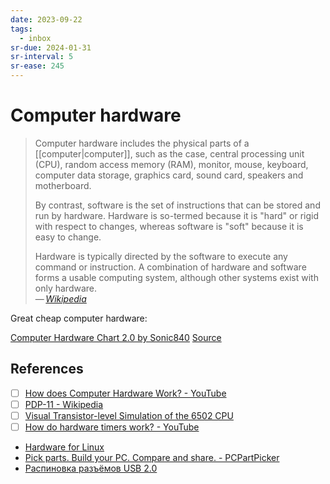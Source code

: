 ```yaml
---
date: 2023-09-22
tags:
  - inbox
sr-due: 2024-01-31
sr-interval: 5
sr-ease: 245
---
```


# Computer hardware

> Computer hardware includes the physical parts of a [[computer|computer]], such
> as the case, central processing unit (CPU), random access memory (RAM),
> monitor, mouse, keyboard, computer data storage, graphics card, sound card,
> speakers and motherboard.
>
> By contrast, software is the set of instructions that can be stored and run by
> hardware. Hardware is so-termed because it is "hard" or rigid with respect to
> changes, whereas software is "soft" because it is easy to change.
>
> Hardware is typically directed by the software to execute any command or
> instruction. A combination of hardware and software forms a usable computing
> system, although other systems exist with only hardware.\
> — <cite>[Wikipedia](https://en.wikipedia.org/wiki/Computer_hardware)</cite>

Great cheap computer hardware:

[Computer Hardware Chart 2.0 by Sonic840](img/Computer_hardware_chart.webp)
[Source](https://www.deviantart.com/sonic840/art/Computer-Hardware-Chart-2-0-587798335)

## References

- [ ] [How does Computer Hardware Work?  - YouTube](https://www.youtube.com/watch?v=d86ws7mQYIg)
- [ ] [PDP-11 - Wikipedia](https://en.wikipedia.org/wiki/PDP-11)
- [ ] [Visual Transistor-level Simulation of the 6502 CPU](http://visual6502.org/)
- [ ] [How do hardware timers work? - YouTube](https://www.youtube.com/watch?v=g_koa00MBLg)
- [Hardware for Linux](https://linux-hardware.org/)
- [Pick parts. Build your PC. Compare and share. - PCPartPicker](https://pcpartpicker.com/)
- [Распиновка разъёмов USB 2.0](http://rones.su/techno/usb.html)

